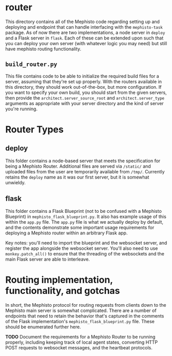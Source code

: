 # router
This directory contains all of the Mephisto code regarding setting up and deploying and endpoint that can handle interfacing with the `mephisto-task` package. As of now there are two implementations, a node server in `deploy` and a Flask server in `flask`. Each of these can be extended upon such that you can deploy your own server (with whatever logic you may need) but still have mephisto routing functionality.

## `build_router.py`
This file contains code to be able to initialize the required build files for a server, assuming that they're set up properly. With the routers available in this directory, they should work out-of-the-box, but more configuration. If you want to specify your own build, you should start from the given servers, then provide the `architect.server_source_root` and `architect.server_type` arguments as appropriate with your server directory and the kind of server you're running.

# Router Types
## deploy
This folder contains a node-based server that meets the specification for being a Mephisto Router. Additional files are served via `/static/` and uploaded files from the user are temporarily available from `/tmp/`. Currently retains the `deploy` name as it was our first server, but it is somewhat unwieldy.

## flask
This folder contains a Flask Blueprint (not to be confused with a Mephisto Blueprint) in `mephisto_flask_blueprint.py`. It also has example usage of this within the `app.py` file. The `app.py` file is what we actually deploy by default, and the contents demonstrate some important usage requirements for deploying a Mephisto router within an arbitrary Flask app. 

Key notes: you'll need to import the blueprint and the websocket server, and register the app alongside the websocket server. You'll also need to use `monkey.patch_all()` to ensure that the threading of the websockets and the main Flask server are able to interleave.

# Routing implementation, functionality, and gotchas

In short, the Mephisto protocol for routing requests from clients down to the Mephisto main server is somewhat complicated. There are a number of endpoints that need to retain the behavior that's captured in the comments of the Flask implementation's `mephisto_flask_blueprint.py` file. These should be enumerated further here.

**TODO** Document the requirements for a Mephisto Router to be running properly, including keeping track of local agent states, converting HTTP POST requests to websocket messages, and the heartbeat protocols.